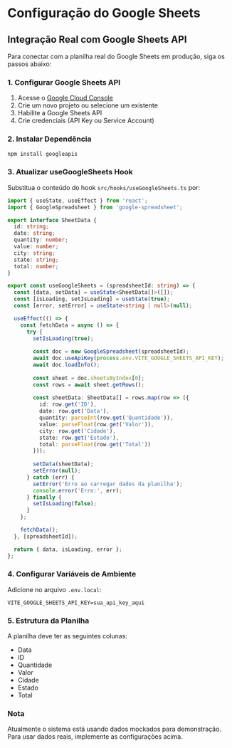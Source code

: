 # Configuração do Google Sheets

## Integração Real com Google Sheets API

Para conectar com a planilha real do Google Sheets em produção, siga os passos abaixo:

### 1. Configurar Google Sheets API

1. Acesse o [Google Cloud Console](https://console.cloud.google.com/)
2. Crie um novo projeto ou selecione um existente
3. Habilite a Google Sheets API
4. Crie credenciais (API Key ou Service Account)

### 2. Instalar Dependência

```bash
npm install googleapis
```

### 3. Atualizar useGoogleSheets Hook

Substitua o conteúdo do hook `src/hooks/useGoogleSheets.ts` por:

```typescript
import { useState, useEffect } from 'react';
import { GoogleSpreadsheet } from 'google-spreadsheet';

export interface SheetData {
  id: string;
  date: string;
  quantity: number;
  value: number;
  city: string;
  state: string;
  total: number;
}

export const useGoogleSheets = (spreadsheetId: string) => {
  const [data, setData] = useState<SheetData[]>([]);
  const [isLoading, setIsLoading] = useState(true);
  const [error, setError] = useState<string | null>(null);

  useEffect(() => {
    const fetchData = async () => {
      try {
        setIsLoading(true);
        
        const doc = new GoogleSpreadsheet(spreadsheetId);
        await doc.useApiKey(process.env.VITE_GOOGLE_SHEETS_API_KEY);
        await doc.loadInfo();
        
        const sheet = doc.sheetsByIndex[0];
        const rows = await sheet.getRows();
        
        const sheetData: SheetData[] = rows.map(row => ({
          id: row.get('ID'),
          date: row.get('Data'),
          quantity: parseInt(row.get('Quantidade')),
          value: parseFloat(row.get('Valor')),
          city: row.get('Cidade'),
          state: row.get('Estado'),
          total: parseFloat(row.get('Total'))
        }));
        
        setData(sheetData);
        setError(null);
      } catch (err) {
        setError('Erro ao carregar dados da planilha');
        console.error('Erro:', err);
      } finally {
        setIsLoading(false);
      }
    };

    fetchData();
  }, [spreadsheetId]);

  return { data, isLoading, error };
};
```

### 4. Configurar Variáveis de Ambiente

Adicione no arquivo `.env.local`:

```
VITE_GOOGLE_SHEETS_API_KEY=sua_api_key_aqui
```

### 5. Estrutura da Planilha

A planilha deve ter as seguintes colunas:
- Data
- ID
- Quantidade
- Valor
- Cidade
- Estado
- Total

### Nota

Atualmente o sistema está usando dados mockados para demonstração. Para usar dados reais, implemente as configurações acima.